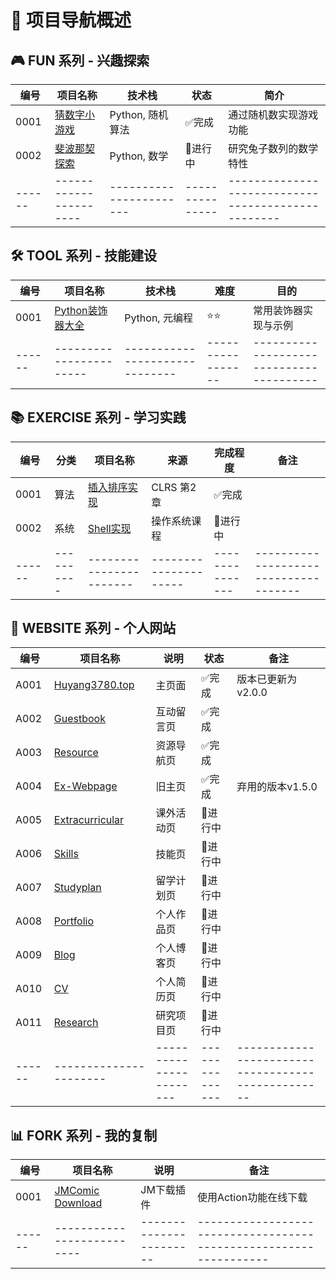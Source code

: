 # 🎯 项目导航概述

## 🎮 FUN 系列 - 兴趣探索
| 编号 | 项目名称 | 技术栈 | 状态 | 简介 |
|------|----------|--------|------|------|
| 0001 | [猜数字小游戏](https://github.com/Jeffer-Hu/FUN-0001-Guess_Numbers_Game) | Python, 随机算法 | ✅完成 | 通过随机数实现游戏功能 |
| 0002 | [斐波那契探索](FUN-0002-Fibonacci-Research) | Python, 数学 | 🔄进行中 | 研究兔子数列的数学特性 |
|------|----------------------|-----------------------|---------------|--------------------------------------------------|


## 🛠️ TOOL 系列 - 技能建设
| 编号 | 项目名称 | 技术栈 | 难度 | 目的 |
|------|----------|--------|------|------|
| 0001 | [Python装饰器大全](SKILLS-0001-Python-Decorators) | Python, 元编程 | ⭐⭐ | 常用装饰器实现与示例 |
|------|-----------------------|------------------------------|-----------------|----------------------------------------|


## 📚 EXERCISE 系列 - 学习实践
| 编号 | 分类 | 项目名称 | 来源 | 完成程度 | 备注 |
|------|------|----------|------|--------|------|
| 0001 | 算法 | [插入排序实现](WORKS-001-CLRS-InsertionSort) | CLRS 第2章 | ✅完成 ||
| 0002 | 系统 | [Shell实现](WORKS-002-OS-Shell) | 操作系统课程 | 🔄进行中 ||
|------|----------|-----------------------|---------------------|---------------|-------------------------------------|


## 💼 WEBSITE 系列 - 个人网站
| 编号 | 项目名称 | 说明 | 状态 | 备注 |
|------|------|----------|------|--------|
| A001 | [Huyang3780.top](https://huyang3780.top) | 主页面 | ✅完成 | 版本已更新为v2.0.0 |
| A002 | [Guestbook](https://guestbook.huyang3780.top) | 互动留言页 | ✅完成 | |
| A003 | [Resource](https://resource.huyang3780.top) | 资源导航页 | ✅完成 | |
| A004 | [Ex-Webpage](https://ex.huyang3780.top) | 旧主页 | ✅完成 | 弃用的版本v1.5.0 |
| A005 | [Extracurricular](https://extracurricular.huyang3780.top) | 课外活动页 | 🔄进行中 | |
| A006 | [Skills](https://skills.huyang3780.top) | 技能页 | 🔄进行中 | |
| A007 | [Studyplan](https://studyplan.huyang3780.top)  | 留学计划页 | 🔄进行中 | |
| A008 | [Portfolio](https://portfolio.huyang3780.top) | 个人作品页 | 🔄进行中 | |
| A009 | [Blog](https://blog.huyang3780.top) | 个人博客页 | 🔄进行中 | |
| A010 | [CV](https://cv.huyang3780.top) | 个人简历页 | 🔄进行中 | |
| A011 | [Research](https://research.huyang3780.top) | 研究项目页 | 🔄进行中 | |
|------|----------------------|-----------------------|---------------|--------------------------------------------------|


## 📊 FORK 系列 - 我的复制
| 编号 | 项目名称 | 说明 | 备注 |
|------|------|----------|--------|
| 0001 | [JMComic Download](https://github.com/Jeffer-Hu/FORK-0001-JMComic) | JM下载插件 | 使用Action功能在线下载 |
|------|--------------------------|-----------------------|-----------------------------------------------------------------|


